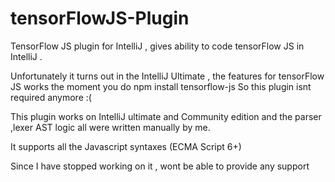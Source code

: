 # tensorFlowJS-Plugin
TensorFlow JS plugin for IntelliJ , gives ability to code tensorFlow JS in IntelliJ .

Unfortunately it turns out in the IntelliJ Ultimate , the features for tensorFlow JS works the moment you do npm install tensorflow-js
So this plugin isnt required anymore :( 

This plugin works on IntelliJ ultimate and Community edition and the parser ,lexer AST logic all were written manually by me.

It supports all the Javascript syntaxes (ECMA Script 6+) 

Since I have stopped working on it , wont be able to provide any support

